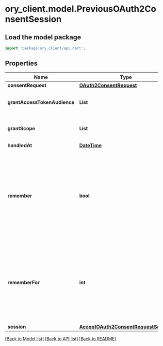 # ory_client.model.PreviousOAuth2ConsentSession

## Load the model package
```dart
import 'package:ory_client/api.dart';
```

## Properties
Name | Type | Description | Notes
------------ | ------------- | ------------- | -------------
**consentRequest** | [**OAuth2ConsentRequest**](OAuth2ConsentRequest.md) |  | [optional] 
**grantAccessTokenAudience** | **List<String>** |  | [optional] [default to const []]
**grantScope** | **List<String>** |  | [optional] [default to const []]
**handledAt** | [**DateTime**](DateTime.md) |  | [optional] 
**remember** | **bool** | Remember, if set to true, tells ORY Hydra to remember this consent authorization and reuse it if the same client asks the same user for the same, or a subset of, scope. | [optional] 
**rememberFor** | **int** | RememberFor sets how long the consent authorization should be remembered for in seconds. If set to `0`, the authorization will be remembered indefinitely. | [optional] 
**session** | [**AcceptOAuth2ConsentRequestSession**](AcceptOAuth2ConsentRequestSession.md) |  | [optional] 

[[Back to Model list]](../README.md#documentation-for-models) [[Back to API list]](../README.md#documentation-for-api-endpoints) [[Back to README]](../README.md)


